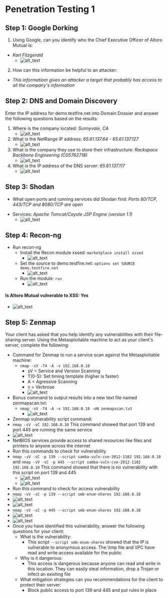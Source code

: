 # Penetration Testing 1

## Step 1: Google Dorking
1. Using Google, can you identify who the Chief Executive Officer of Altoro Mutual is:
* *Karl Fitzgerald*
  * ![alt_text](HW16/image1.png)
2. How can this information be helpful to an attacker:
* *This informatiom gives an attacker a target that probably has access to all the company's information*
## Step 2: DNS and Domain Discovery
Enter the IP address for demo.testfire.net into Domain Dossier and answer the following questions based on the results:
1. Where is the company located: *Sunnyvale, CA*
    * ![alt_text](HW16/image2.png)
2. What is the NetRange IP address: *65.61.137.64 - 65.61.137.127*
    * ![alt_text](HW16/image3.png)
3. What is the company they use to store their infrastructure: *Rackspace Backbone Engineering (C05762718)*
    * ![alt_text](HW16/image4.png)
4. What is the IP address of the DNS server: *65.61.137.117*
    * ![alt_text](HW16/image5.png)
## Step 3: Shodan
- What open ports and running services did Shodan find: *Ports 80/TCP, 443/TCP and 8080/TCP are open*
* Services: *Apache Tomcat/Coyote JSP Engine (version 1.1)*
  * ![alt_text](HW16/image6.png)
## Step 4: Recon-ng
- Run recon-ng
  - Install the Recon module xssed: `marketplace install xssed`
       * ![alt_text](HW16/image7.png)
  - Set the source to demo.testfire.net: `options set SOURCE demo.testfire.net`
      * ![alt_text](HW16/image8.png)
  - Run the module: `run`
      * ![alt_text](HW16/image9.png)
#### Is Altoro Mutual vulnerable to XSS: Yes
   * ![alt_text](HW16/image10.png)

## Step 5: Zenmap
Your client has asked that you help identify any vulnerabilities with their file-sharing server. Using the Metasploitable machine to act as your client's server, complete the following:
- Command for Zenmap to run a service scan against the Metasploitable machine:
  - `nmap -sV -T4 -A -v 192.168.0.10` 
    - sV = Service and Version Scanning 
    - T(0-5): Set timing template (higher is faster) 
    - A = Agressive Scanning
    - v = Verbrose
    * ![alt_text](HW16/image11.png)
- Bonus command to output results into a new text file named zenmapscan.txt: 
  - `nmap -sV -T4 -A -v 192.168.0.10 -oN zenmapscan.txt`
     * ![alt_text](HW16/image15.png)
- Zenmap vulnerability script command: 
- `nmap -sV -sC 192.168.0.10` This command showed that port 139 and port 445 are running the same service
 - ![alt_text](HW16/image16.png)  
- NetBIOS services provide access to shared resources like files and printers to anyone across the internet
- Run this commands to check for vulnerability  
- `nmap -sV -sC -p 139 --script samba-vuln-cve-2012-1182 192.168.0.10` and `nmap -sV -sC -p 445 --script samba-vuln-cve-2012-1182 192.168.0.10` This command showed that there is no vulnerability with this script on port 139 and 445 
  - ![alt_text](HW16/image12.png)
  - ![alt_text](HW16/image19.png)
- Run this command to check for access vulnerability
-  `nmap -sV -sC -p 139 --script smb-enum-shares 192.168.0.10`
  - ![alt_text](HW16/image13.png)
  - ![alt_text](HW16/image14.png)
-  `nmap -sV -sC -p 445 --script smb-enum-shares 192.168.0.10`
  - ![alt_text](HW16/image17.png)
  - ![alt_text](HW16/image18.png)
- Once you have identified this vulnerability, answer the following questions for your client:
  - What is the vulnerability: 
    - This script `--script smb-enum-shares` showed that the IP is vulnerable to anonymous access. The \tmp file and \IPC have read and write access available for the public
  - Why is it dangerous: 
    - This access is dangerous because anyone can read and write in this location. They can easily steal information, drop a Trojan or infect an exixting file
  - What mitigation strategies can you recommendations for the client to protect their server:
    - Block public access to port 139 and 445 and put rules in place
